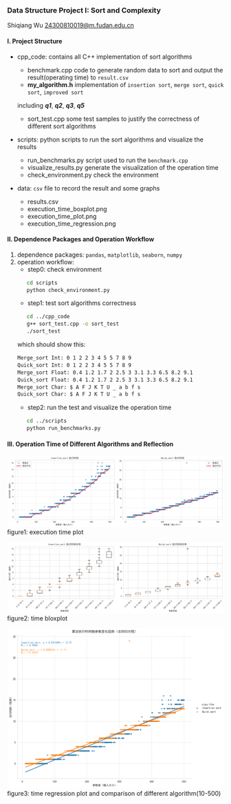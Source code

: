 ### Data Structure Project I: Sort and Complexity
Shiqiang Wu 24300810019@m.fudan.edu.cn
#### I. Project Structure
+ cpp_code: contains all C++ implementation of sort algorithms
   + benchmark.cpp
    code to generate random data to sort and output the result(operating time) to `result.csv`
   + **my_algorithm.h**
    implementation of `insertion sort`, `merge sort`, `quick sort`, `improved sort`
     
    including ***q1***, ***q2***, ***q3***, ***q5***
   + sort_test.cpp
    some test samples to justify the correctness of different sort algorithms
+ scripts: python scripts to run the sort algorithms and visualize the results
   + run_benchmarks.py
    script used to run the `benchmark.cpp`
   + visualize_results.py
    generate the visualization of the operation time
   + check_environment.py 
    check the environment
+ data: `csv` file to record the result and some graphs
   + results.csv  
   + execution_time_boxplot.png
   + execution_time_plot.png
   + execution_time_regression.png

#### II. Dependence Packages and Operation Workflow
1. dependence packages:
   `pandas`, `matplotlib`, `seaborn`, `numpy`
2. operation workflow:
   + step0: check environment
   ```bash
      cd scripts
      python check_environment.py
   ```
   + step1: test sort algorithms correctness
   ```bash
      cd ../cpp_code
      g++ sort_test.cpp -o sort_test
      ./sort_test
   ``` 
   which should show this:
   ```bash
   Merge_sort Int: 0 1 2 2 3 4 5 5 7 8 9 
   Quick_sort Int: 0 1 2 2 3 4 5 5 7 8 9 
   Merge_sort Float: 0.4 1.2 1.7 2 2.5 3 3.1 3.3 6.5 8.2 9.1 
   Quick_sort Float: 0.4 1.2 1.7 2 2.5 3 3.1 3.3 6.5 8.2 9.1 
   Merge_sort Char: $ A F J K T U _ a b f s 
   Quick_sort Char: $ A F J K T U _ a b f s 
   ```
   + step2: run the test and visualize the operation time
   ```bash
      cd ../scripts
      python run_benchmarks.py
   ```
#### III. Operation Time of Different Algorithms and Reflection
![execution time plot](data/execution_time_plot.png)
figure1: execution time plot

![time boxplot](data/execution_time_boxplot.png)
figure2: time bloxplot 

![time regression](data/execution_time_regression1.png)
figure3: time regression plot and comparison of different algorithm(10-500)